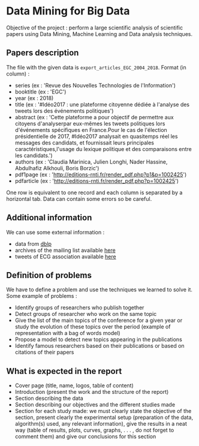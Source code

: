 # Data Mining for Big Data

Objective of the project : perform a large scientific analysis of scientific papers using Data Mining, Machine Learning and Data analysis techniques.

## Papers description

The file with the given data is `export_articles_EGC_2004_2018`.
Format (in column) :
  - series (ex : 'Revue des Nouvelles Technologies de l'Information')
  - booktitle (ex : 'EGC')
  - year (ex : 2018)
  - title (ex : '#Idéo2017 : une plateforme citoyenne dédiée à l'analyse des tweets lors des événements politiques')
  - abstract (ex : 'Cette plateforme a pour objectif de permettre aux citoyens d'analyserpar eux-mêmes les tweets politiques lors d'événements spécifiques en France.Pour le cas de l'élection présidentielle de 2017, #Idéo2017 analysait en quasitemps réel les messages des candidats, et fournissait leurs principales caractéristiques,l'usage du lexique politique et des comparaisons entre les candidats.')
  - authors (ex : 'Claudia Marinica, Julien Longhi, Nader Hassine, Abdulhafiz Alkhouli, Boris Borzic')
  - pdf1page (ex : 'http://editions-rnti.fr/render_pdf.php?p1&p=1002425')
  - pdfarticle (ex : 'http://editions-rnti.fr/render_pdf.php?p=1002425')

One row is equivalent to one record and each column is separated by a horizontal tab.
Data can contain some errors so be careful.

## Additional information

We can use some external information :
  - data from [dblp](https://dblp.uni-trier.de/db/conf/f-egc/)
  - archives of the mailing list available [here](https://www.egc.asso.fr/manifestations/defi-egc/defi-egc-2020-20-ans-dhistoire-pour-quel-avenir.html)
  - tweets of ECG association available [here](https://github.com/pbruneau/EGC-Social-Data)

## Definition of problems

We have to define a problem and use the techniques we learned to solve it. Some example of problems :
- Identify groups of researchers who publish together
- Detect groups of researcher who work on the same topic
- Give the list of the main topics of the conference for a given year or study the evolution of these topics
over the period (example of representation with a bag of words model)
- Propose a model to detect new topics appearing in the publications
- Identify famous researchers based on their publications or based on citations of their papers

## What is expected in the report

- Cover page (title, name, logos, table of content)
- Introduction (present the work and the structure of the report)
- Section describing the data
- Section describing our objectives and the different studies made
- Section for each study made: we must clearly state the objective of the section, present clearly
the experimental setup (preparation of the data, algorithm(s) used, any relevant information), give the
results in a neat way (table of results, plots, curves, graphs, . . . , do not forget to comment them) and
give our conclusions for this section
